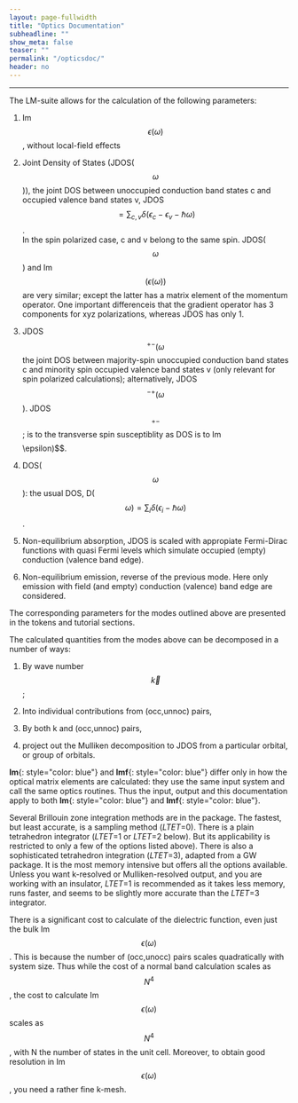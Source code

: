 ```yaml
---
layout: page-fullwidth
title: "Optics Documentation"
subheadline: ""
show_meta: false
teaser: ""
permalink: "/opticsdoc/"
header: no
---
```

_____________________________________________________________

The LM-suite allows for the calculation of the following parameters:

1.   Im $$\epsilon(\omega)$$, without local-field effects

2.   Joint Density of States (JDOS($$\omega$$)), the joint DOS between unoccupied conduction band states c and occupied valence band states v, JDOS $$= \sum_{c,v}\delta (\epsilon_c−\epsilon_v−\hbar\omega)$$.  
     In the spin polarized case, c and v belong to the same spin. JDOS($$\omega$$) and Im$$(\epsilon(\omega))$$ are very similar; except the latter has a matrix element of the momentum operator. One important differenceis that the gradient operator has 3 components for xyz polarizations, whereas JDOS has only 1.
	 
3.   JDOS$$^{+−}(\omega$$ the joint DOS between majority-spin unoccupied conduction band states c and minority spin occupied valence band states v (only relevant for spin polarized calculations); alternatively, JDOS$$^{−+}(\omega$$). JDOS$$^{+−}$$; is to the transverse spin susceptiblity as DOS is to Im $$$$\epsilon)$$.

4.   DOS($$\omega$$): the usual DOS, D($$\omega) = \sum_i\delta(\epsilon_i−\hbar\omega)$$.

5.   Non-equilibrium absorption, JDOS is scaled with appropiate Fermi-Dirac functions with quasi Fermi levels which simulate occupied (empty) conduction (valence band edge).

6.   Non-equilibrium emission, reverse of the previous mode. Here only emission with field (and empty) conduction (valence) band edge are considered.

The corresponding parameters for the modes outlined above are presented in the tokens and tutorial sections.  

The calculated quantities from the modes above can be decomposed in a number of ways:

1.   By wave number $$\vec{k}$$;

2.   Into individual contributions from (occ,unnoc) pairs,

3.   By both k and (occ,unnoc) pairs,

4.   project out the Mulliken decomposition to JDOS from a particular orbital, or group of orbitals.

**lm**{: style="color: blue"} and **lmf**{: style="color: blue"} differ only in how the optical matrix elements are calculated: they use the same input system and call the same optics routines. Thus the input, output and this documentation apply to both **lm**{: style="color: blue"} and **lmf**{: style="color: blue"}.  

Several Brillouin zone integration methods are in the package. The fastest, but least accurate, is a sampling method (_LTET_=0). There is a plain tetrahedron integrator (_LTET_=1 or _LTET_=2 below). But its applicability is restricted to only a few of the options listed above). There is also a sophisticated tetrahedron integration (_LTET_=3), adapted from a GW package. It is the most memory intensive but offers all the options available. Unless you want k-resolved or Mulliken-resolved output, and you are working with an insulator, _LTET_=1 is recommended as it takes less memory, runs faster, and seems to be slightly more accurate than the _LTET_=3 integrator.  

There is a significant cost to calculate of the dielectric function, even just the bulk Im $$\epsilon(\omega)$$. This is because the number of (occ,unocc) pairs scales quadratically with system size. Thus while the cost of a normal band calculation scales as $$N^4$$, the cost to calculate Im$$\epsilon(\omega)$$ scales as $$N^4$$, with N the number of states in the unit cell. Moreover, to obtain good resolution in Im $$\epsilon(\omega)$$, you need a rather fine k-mesh.